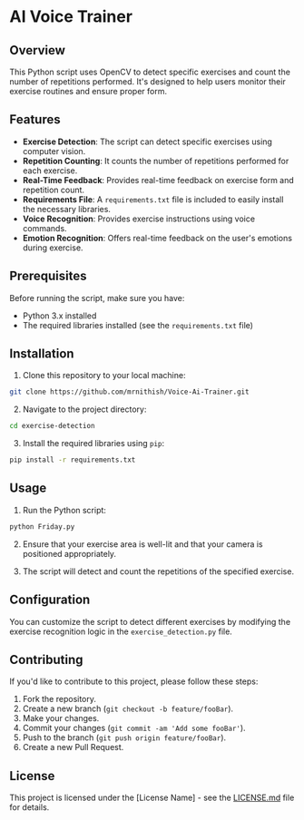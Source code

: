 
# AI Voice Trainer

## Overview

This Python script uses OpenCV to detect specific exercises and count the number of repetitions performed. It's designed to help users monitor their exercise routines and ensure proper form.

## Features

- **Exercise Detection**: The script can detect specific exercises using computer vision.
- **Repetition Counting**: It counts the number of repetitions performed for each exercise.
- **Real-Time Feedback**: Provides real-time feedback on exercise form and repetition count.
- **Requirements File**: A `requirements.txt` file is included to easily install the necessary libraries.
- **Voice Recognition**: Provides exercise instructions using voice commands.
- **Emotion Recognition**: Offers real-time feedback on the user's emotions during exercise.

## Prerequisites

Before running the script, make sure you have:

- Python 3.x installed
- The required libraries installed (see the `requirements.txt` file)

## Installation

1. Clone this repository to your local machine:

```bash
git clone https://github.com/mrnithish/Voice-Ai-Trainer.git
```

2. Navigate to the project directory:

```bash
cd exercise-detection
```

3. Install the required libraries using `pip`:

```bash
pip install -r requirements.txt
```

## Usage

1. Run the Python script:

```bash
python Friday.py
```

2. Ensure that your exercise area is well-lit and that your camera is positioned appropriately.

3. The script will detect and count the repetitions of the specified exercise.

## Configuration

You can customize the script to detect different exercises by modifying the exercise recognition logic in the `exercise_detection.py` file.

## Contributing

If you'd like to contribute to this project, please follow these steps:

1. Fork the repository.
2. Create a new branch (`git checkout -b feature/fooBar`).
3. Make your changes.
4. Commit your changes (`git commit -am 'Add some fooBar'`).
5. Push to the branch (`git push origin feature/fooBar`).
6. Create a new Pull Request.

## License

This project is licensed under the [License Name] - see the [LICENSE.md](LICENSE.md) file for details.
